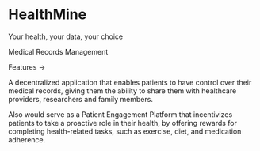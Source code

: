 # HealthMine

Your health, your data, your choice

Medical Records Management

Features -> 

A decentralized application that enables patients to have control over their medical records, giving them the ability to share them with healthcare providers, researchers and family members.

Also would serve as a Patient Engagement Platform that incentivizes patients to take a proactive role in their health, by offering rewards for completing health-related tasks, such as exercise, diet, and medication adherence.

